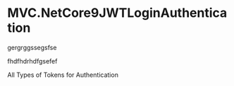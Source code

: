 
# MVC.NetCore9JWTLoginAuthentication




gergrggssegsfse

fhdfhdrhdfgsefef




















All Types of Tokens for Authentication








